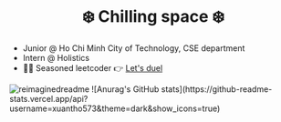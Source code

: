<h1 align="center">❄️ Chilling space ❄️</h1>

* Junior @ Ho Chi Minh City of Technology, CSE department
* Intern @ Holistics
* 🧑‍💻 Seasoned leetcoder 👉 [Let's duel](https://leetcode.com/u/xuantho573/)

<img src="https://myreadme.vercel.app/api/embed/xuantho573?panels=userstatistics,toprepositories,toplanguages,commitgraph" alt="reimaginedreadme" />
![Anurag's GitHub stats](https://github-readme-stats.vercel.app/api?username=xuantho573&theme=dark&show_icons=true)
